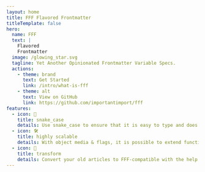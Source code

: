 ```yaml
---
layout: home
title: FFF Flavored Frontmatter
titleTemplate: false
hero:
  name: FFF
  text: |
    Flavored
    Frontmatter
  image: /glowing_star.svg
  tagline: Yet Another Opinionated Frontmatter Variable Specs.
  actions:
    - theme: brand
      text: Get Started
      link: /intro/what-is-fff
    - theme: alt
      text: View on GitHub
      link: https://github.com/importantimport/fff
features:
  - icon: 🐍
    title: snake_case
    details: Use snake_case to ensure that it is easy to type and does not require quotes in JS.
  - icon: 🛠
    title: highly scalable
    details: With object media & flags, it is possible to extend functionality without adding new variables.
  - icon: 🔀
    title: transform
    details: Convert your old articles to FFF-compatible with the help of remark or markdown-it plugins, without editing.
---
```

